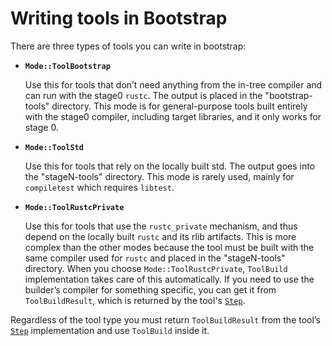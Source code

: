 # Writing tools in Bootstrap

There are three types of tools you can write in bootstrap:

- **`Mode::ToolBootstrap`**

  Use this for tools that don’t need anything from the in-tree compiler and can run with the stage0 `rustc`.
  The output is placed in the "bootstrap-tools" directory.
  This mode is for general-purpose tools built entirely with the stage0 compiler,
  including target libraries, and it only works for stage 0.

- **`Mode::ToolStd`**

  Use this for tools that rely on the locally built std.
  The output goes into the "stageN-tools" directory.
  This mode is rarely used, mainly for `compiletest` which requires `libtest`.

- **`Mode::ToolRustcPrivate`**

  Use this for tools that use the `rustc_private` mechanism,
  and thus depend on the locally built `rustc` and its rlib artifacts.
  This is more complex than the other modes because the tool must be built with the same compiler used for `rustc` and placed in the "stageN-tools" directory.
  When you choose `Mode::ToolRustcPrivate`, `ToolBuild` implementation takes care of this automatically.
  If you need to use the builder’s compiler for something specific,
  you can get it from `ToolBuildResult`, which is returned by the tool's [`Step`].

Regardless of the tool type you must return `ToolBuildResult` from the tool’s [`Step`] implementation and use `ToolBuild` inside it.

[`Step`]: https://doc.rust-lang.org/nightly/nightly-rustc/bootstrap/core/builder/trait.Step.html

